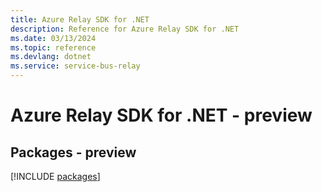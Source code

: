 ```yaml
---
title: Azure Relay SDK for .NET
description: Reference for Azure Relay SDK for .NET
ms.date: 03/13/2024
ms.topic: reference
ms.devlang: dotnet
ms.service: service-bus-relay
---
```

# Azure Relay SDK for .NET - preview
## Packages - preview
[!INCLUDE [packages](relay-index.md)]